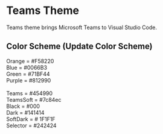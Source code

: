 # Teams Theme

Teams theme brings Microsoft Teams to Visual Studio Code.

## Color Scheme (Update Color Scheme)

Orange = #F58220
<br>Blue = #0066B3
<br>Green = #71BF44
<br>Purple = #812990
<br>
<br>Teams = #454990
<br>TeamsSoft = #7c84ec
<br>Black = #000
<br>Dark = #141414
<br>SoftDark = # 1F1F1F
<br>Selector = #242424
